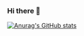### Hi there 👋

[![Anurag's GitHub stats](https://github-readme-stats.vercel.app/api?username=Faq-hue)](https://github.com/anuraghazra/github-readme-stats)

<!--
**Faq-hue/Faq-hue** is a ✨ _special_ ✨ repository because its `README.md` (this file) appears on your GitHub profile.

Here are some ideas to get you started:

- 🔭 I’m currently working on ...
- 🌱 I’m currently learning ...
- 👯 I’m looking to collaborate on ...
- 🤔 I’m looking for help with ...
- 💬 Ask me about ...
- 📫 How to reach me: ...
- 😄 Pronouns: ...
- ⚡ Fun fact: ...
-->

